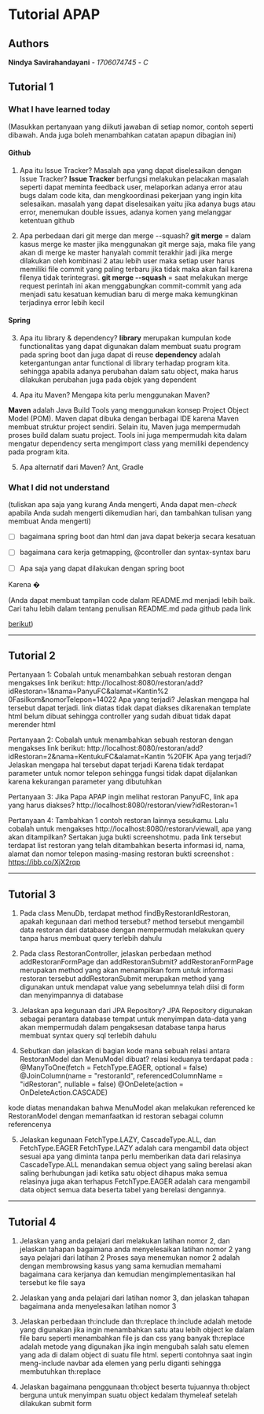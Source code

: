 # Tutorial APAP

## Authors

**Nindya Savirahandayani** - *1706074745* - *C*


## Tutorial 1
### What I have learned today
(Masukkan pertanyaan yang diikuti jawaban di setiap nomor, contoh seperti dibawah. Anda juga boleh
menambahkan catatan apapun dibagian ini)

#### Github
1. Apa itu Issue Tracker? Masalah apa yang dapat diselesaikan dengan Issue Tracker?
**Issue Tracker** berfungsi melakukan pelacakan masalah seperti dapat meminta feedback user, melaporkan adanya error atau bugs dalam code kita, dan mengkoordinasi pekerjaan yang ingin kita selesaikan. masalah yang dapat diselesaikan yaitu jika adanya bugs atau error, menemukan double issues, adanya komen yang melanggar ketentuan github

2. Apa perbedaan dari git merge dan merge --squash?
**git merge** = dalam kasus merge ke master jika menggunakan git merge saja, maka file yang akan di merge ke master hanyalah commit terakhir jadi jika merge dilakukan oleh kombinasi 2 atau lebih user maka setiap user harus memiliki file commit yang paling terbaru jika tidak maka akan fail karena filenya tidak terintegrasi.
**git merge --squash** = saat melakukan merge request perintah ini akan menggabungkan commit-commit yang ada menjadi satu kesatuan kemudian baru di merge maka kemungkinan terjadinya error lebih kecil


#### Spring

3. Apa itu library & dependency?
**library** merupakan kumpulan kode functionalitas yang dapat digunakan dalam membuat suatu program pada spring boot dan juga dapat di reuse 
**dependency** adalah ketergantungan antar functional di library terhadap program kita. sehingga apabila adanya perubahan dalam satu object, maka harus dilakukan perubahan juga pada objek yang dependent 


4. Apa itu Maven? Mengapa kita perlu menggunakan Maven?

**Maven** adalah Java Build Tools yang menggunakan konsep Project Object Model (POM). Maven dapat dibuka dengan berbagai IDE karena Maven membuat struktur project sendiri. Selain itu, Maven juga mempermudah proses build dalam suatu project. Tools ini juga mempermudah kita dalam mengatur dependency serta mengimport class yang memiliki dependency pada program kita.

5. Apa alternatif dari Maven?
Ant, Gradle

### What I did not understand

(tuliskan apa saja yang kurang Anda mengerti, Anda dapat men-_check_ apabila Anda sudah mengerti
 dikemudian hari, dan tambahkan tulisan yang membuat Anda mengerti)

- [ ] bagaimana spring boot dan html dan java dapat bekerja secara kesatuan

- [ ] bagaimana cara kerja getmapping, @controller dan syntax-syntax baru

- [ ] Apa saja yang dapat dilakukan dengan spring boot



Karena �


(Anda dapat membuat tampilan code dalam README.md menjadi lebih baik. Cari tahu lebih dalam
 tentang penulisan README.md pada github pada link

[berikut](https://help.github.com/en/articles/basic-writing-and-formatting-syntax))



----------------------------------------------------------------------
## **Tutorial 2**
Pertanyaan 1: Cobalah untuk menambahkan sebuah restoran dengan mengakses link
berikut:
http://localhost:8080/restoran/add?idRestoran=1&nama=PanyuFC&alamat=Kantin%2
0Fasilkom&nomorTelepon=14022
Apa yang terjadi? Jelaskan mengapa hal tersebut dapat terjadi.
link diatas tidak dapat diakses dikarenakan template html belum dibuat sehingga controller yang sudah dibuat tidak dapat merender html

Pertanyaan 2: Cobalah untuk menambahkan sebuah restoran dengan mengakses link
berikut:
http://localhost:8080/restoran/add?idRestoran=2&nama=KentukuFC&alamat=Kantin
%20FIK
Apa yang terjadi? Jelaskan mengapa hal tersebut dapat terjadi
Karena tidak terdapat parameter untuk nomor telepon sehingga fungsi tidak dapat dijalankan karena kekurangan parameter yang dibutuhkan

Pertanyaan 3: Jika Papa APAP ingin melihat restoran PanyuFC, link apa yang harus
diakses?
http://localhost:8080/restoran/view?idRestoran=1

Pertanyaan 4: Tambahkan 1 contoh restoran lainnya sesukamu. Lalu cobalah untuk
mengakses http://localhost:8080/restoran/viewall, apa yang akan ditampilkan? Sertakan
juga bukti screenshotmu.
pada link tersebut terdapat list restoran yang telah ditambahkan beserta informasi id, nama, alamat dan nomor telepon masing-masing restoran
bukti screenshot : https://ibb.co/XjX2rqp

------------------------------------------------------------------------------
## **Tutorial 3**
1. Pada class MenuDb, terdapat method findByRestoranIdRestoran, apakah kegunaan dari
method tersebut?
method tersebut mengambil data restoran dari database dengan mempermudah melakukan query tanpa harus membuat query terlebih dahulu

2. Pada class RestoranController, jelaskan perbedaan method addRestoranFormPage dan
addRestoranSubmit?
addRestoranFormPage merupakan method yang akan menampilkan form untuk informasi restoran tersebut
addRestoranSubmit merupakan method yang digunakan untuk mendapat value yang sebelumnya telah diisi di form dan menyimpannya di database

3. Jelaskan apa kegunaan dari JPA Repository?
JPA Repository digunakan sebagai perantara database tempat untuk menyimpan data-data yang akan mempermudah dalam pengaksesan database tanpa harus membuat syntax query sql terlebih dahulu

4. Sebutkan dan jelaskan di bagian kode mana sebuah relasi antara RestoranModel dan
MenuModel dibuat?
relasi keduanya terdapat pada :
@ManyToOne(fetch = FetchType.EAGER, optional = false)
    @JoinColumn(name = "restoranId", referencedColumnName = "idRestoran", nullable = false)
    @OnDelete(action = OnDeleteAction.CASCADE)

kode diatas menandakan bahwa MenuModel akan melakukan referenced ke RestoranModel dengan memanfaatkan id restoran sebagai column referencenya

5. Jelaskan kegunaan FetchType.LAZY, CascadeType.ALL, dan FetchType.EAGER
FetchType.LAZY adalah cara mengambil data object sesuai apa yang diminta tanpa perlu memberikan data dari relasinya
CascadeType.ALL menandakan semua object yang saling berelasi akan saling berhubungan jadi ketika satu object dihapus maka semua relasinya juga akan terhapus
FetchType.EAGER adalah cara mengambil data object semua data beserta tabel yang berelasi dengannya.

--------------------------------------------------------------------------------------------------------
## Tutorial 4

1. Jelaskan yang anda pelajari dari melakukan latihan nomor 2, dan jelaskan tahapan bagaimana
anda menyelesaikan latihan nomor 2
yang saya pelajari dari latihan 2
Proses saya menemukan nomor 2 adalah dengan membrowsing kasus yang sama kemudian memahami bagaimana cara kerjanya dan kemudian mengimplementasikan hal tersebut ke file saya

2. Jelaskan yang anda pelajari dari latihan nomor 3, dan jelaskan tahapan bagaimana anda
menyelesaikan latihan nomor 3

3. Jelaskan perbedaan th:include dan th:replace
th:include adalah metode yang digunakan jika ingin menambahkan satu atau lebih object ke dalam file baru seperti menambahkan file js dan css yang banyak 
th:replace adalah metode yang digunakan jika ingin mengubah salah satu elemen yang ada di dalam object di suatu file html. seperti contohnya saat ingin meng-include navbar ada elemen yang perlu diganti sehingga membutuhkan th:replace

4. Jelaskan bagaimana penggunaan th:object beserta tujuannya
th:object berguna untuk menyimpan suatu object kedalam thymeleaf setelah dilakukan submit form